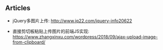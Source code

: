 ## Articles
* jQuery多图片上传: http://www.jq22.com/jquery-info20622

* 直接剪切板粘贴上传图片的前端JS实现: https://www.zhangxinxu.com/wordpress/2018/09/ajax-upload-image-from-clipboard/
